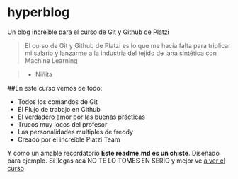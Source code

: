 # hyperblog
Un blog increíble para el curso de Git y Github de Platzi
>El curso de Git y Github de Platzi es lo que me hacía falta para triplicar mi salario y lanzarme a la industria del tejido de lana sintética con Machine Learning

> - Niñita

##En este curso vemos de todo:
* Todos los comandos de Git
* El Flujo de trabajo en Github
* El verdadero amor por las buenas prácticas
* Trucos muy locos del profesor
* Las personalidades multiples de freddy
* Creado por el increíble Platzi Team

Y como un amable recordatorio **Este readme.md es un chiste**. Diseñado para ejemplo. Si llegas acá NO TE LO TOMES EN SERIO y mejor ve [a ver el curso](http://platzi.com/cursos/git-github/ "a ver el curso")